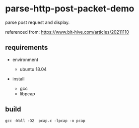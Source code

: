 # parse-http-post-packet-demo

parse post request and display.

referenced from: https://www.bit-hive.com/articles/20211110

## requirements

- environment
   - ubuntu 18.04

- install
   - gcc
   - libpcap

## build
```
gcc -Wall -O2  pcap.c -lpcap -o pcap
```

